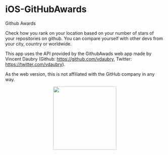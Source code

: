 # iOS-GitHubAwards
Github Awards

Check how you rank on your location based on your number of stars of your repositories on github. You can compare yourself with other devs from your city, country or worldwide.

This app uses the API provided by the GithubAwads web app made by Vincent Daubry (Github: https://github.com/vdaubry, Twitter: https://twitter.com/vdaubry).

As the web version, this is not affiliated with the GitHub company in any way.

<p align="center">
  <img src="https://dl.dropboxusercontent.com/u/2001692/imagesshelf/iOSGithubAwards/githubawards16-01-2016.gif" width="200px"> 
</p>

